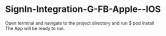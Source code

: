 # SignIn-Integration-G-FB-Apple--IOS


Open terminal and navigate to the project directory and run $ pod install
The App will be ready to run.
